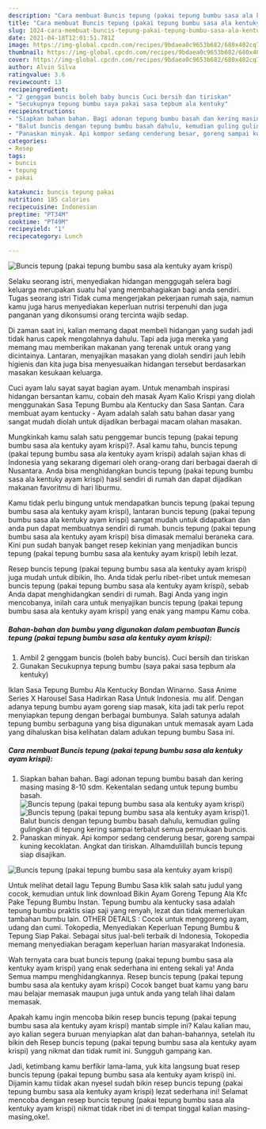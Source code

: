 ```yaml
---
description: "Cara membuat Buncis tepung (pakai tepung bumbu sasa ala kentuky ayam krispi) yang lezat Untuk Jualan"
title: "Cara membuat Buncis tepung (pakai tepung bumbu sasa ala kentuky ayam krispi) yang lezat Untuk Jualan"
slug: 1024-cara-membuat-buncis-tepung-pakai-tepung-bumbu-sasa-ala-kentuky-ayam-krispi-yang-lezat-untuk-jualan
date: 2021-04-18T12:01:51.781Z
image: https://img-global.cpcdn.com/recipes/9bdaea0c9653b682/680x482cq70/buncis-tepung-pakai-tepung-bumbu-sasa-ala-kentuky-ayam-krispi-foto-resep-utama.jpg
thumbnail: https://img-global.cpcdn.com/recipes/9bdaea0c9653b682/680x482cq70/buncis-tepung-pakai-tepung-bumbu-sasa-ala-kentuky-ayam-krispi-foto-resep-utama.jpg
cover: https://img-global.cpcdn.com/recipes/9bdaea0c9653b682/680x482cq70/buncis-tepung-pakai-tepung-bumbu-sasa-ala-kentuky-ayam-krispi-foto-resep-utama.jpg
author: Alvin Silva
ratingvalue: 3.6
reviewcount: 13
recipeingredient:
- "2 genggam buncis boleh baby buncis Cuci bersih dan tiriskan"
- "Secukupnya tepung bumbu saya pakai sasa tepbum ala kentuky"
recipeinstructions:
- "Siapkan bahan bahan. Bagi adonan tepung bumbu basah dan kering masing masing 8-10 sdm. Kekentalan sedang untuk tepung bumbu basah."
- "Balut buncis dengan tepung bumbu basah dahulu, kemudian guling gulingkan di tepung kering sampai terbalut semua permukaan buncis."
- "Panaskan minyak. Api kompor sedang cenderung besar, goreng sampai kuning kecoklatan. Angkat dan tiriskan. Alhamdulillah buncis tepung siap disajikan."
categories:
- Resep
tags:
- buncis
- tepung
- pakai

katakunci: buncis tepung pakai 
nutrition: 185 calories
recipecuisine: Indonesian
preptime: "PT34M"
cooktime: "PT49M"
recipeyield: "1"
recipecategory: Lunch

---
```



![Buncis tepung (pakai tepung bumbu sasa ala kentuky ayam krispi)](https://img-global.cpcdn.com/recipes/9bdaea0c9653b682/680x482cq70/buncis-tepung-pakai-tepung-bumbu-sasa-ala-kentuky-ayam-krispi-foto-resep-utama.jpg)

Selaku seorang istri, menyediakan hidangan menggugah selera bagi keluarga merupakan suatu hal yang membahagiakan bagi anda sendiri. Tugas seorang istri Tidak cuma mengerjakan pekerjaan rumah saja, namun kamu juga harus menyediakan keperluan nutrisi terpenuhi dan juga panganan yang dikonsumsi orang tercinta wajib sedap.

Di zaman  saat ini, kalian memang dapat membeli hidangan yang sudah jadi tidak harus capek mengolahnya dahulu. Tapi ada juga mereka yang memang mau memberikan makanan yang terenak untuk orang yang dicintainya. Lantaran, menyajikan masakan yang diolah sendiri jauh lebih higienis dan kita juga bisa menyesuaikan hidangan tersebut berdasarkan masakan kesukaan keluarga. 

Cuci ayam lalu sayat sayat bagian ayam. Untuk menambah inspirasi hidangan bersantan kamu, cobain deh masak Ayam Kalio Krispi yang diolah menggunakan Sasa Tepung Bumbu ala Kentucky dan Sasa Santan. Cara membuat ayam kentucky - Ayam adalah salah satu bahan dasar yang sangat mudah diolah untuk dijadikan berbagai macam olahan masakan.

Mungkinkah kamu salah satu penggemar buncis tepung (pakai tepung bumbu sasa ala kentuky ayam krispi)?. Asal kamu tahu, buncis tepung (pakai tepung bumbu sasa ala kentuky ayam krispi) adalah sajian khas di Indonesia yang sekarang digemari oleh orang-orang dari berbagai daerah di Nusantara. Anda bisa menghidangkan buncis tepung (pakai tepung bumbu sasa ala kentuky ayam krispi) hasil sendiri di rumah dan dapat dijadikan makanan favoritmu di hari liburmu.

Kamu tidak perlu bingung untuk mendapatkan buncis tepung (pakai tepung bumbu sasa ala kentuky ayam krispi), lantaran buncis tepung (pakai tepung bumbu sasa ala kentuky ayam krispi) sangat mudah untuk didapatkan dan anda pun dapat membuatnya sendiri di rumah. buncis tepung (pakai tepung bumbu sasa ala kentuky ayam krispi) bisa dimasak memalui beraneka cara. Kini pun sudah banyak banget resep kekinian yang menjadikan buncis tepung (pakai tepung bumbu sasa ala kentuky ayam krispi) lebih lezat.

Resep buncis tepung (pakai tepung bumbu sasa ala kentuky ayam krispi) juga mudah untuk dibikin, lho. Anda tidak perlu ribet-ribet untuk memesan buncis tepung (pakai tepung bumbu sasa ala kentuky ayam krispi), sebab Anda dapat menghidangkan sendiri di rumah. Bagi Anda yang ingin mencobanya, inilah cara untuk menyajikan buncis tepung (pakai tepung bumbu sasa ala kentuky ayam krispi) yang enak yang mampu Kamu coba.

<!--inarticleads1-->

##### Bahan-bahan dan bumbu yang digunakan dalam pembuatan Buncis tepung (pakai tepung bumbu sasa ala kentuky ayam krispi):

1. Ambil 2 genggam buncis (boleh baby buncis). Cuci bersih dan tiriskan
1. Gunakan Secukupnya tepung bumbu (saya pakai sasa tepbum ala kentuky)


Iklan Sasa Tepung Bumbu Ala Kentucky Bondan Winarno. Sasa Anime Series X Harousel Sasa Hadirkan Rasa Untuk Indonesia. mu alif. Dengan adanya tepung bumbu ayam goreng siap masak, kita jadi tak perlu repot menyiapkan tepung dengan berbagai bumbunya. Salah satunya adalah tepung bumbu serbaguna yang bisa digunakan untuk memasak ayam Lada yang dihaluskan bisa kelihatan dalam adukan tepung bumbu Sasa ini. 

<!--inarticleads2-->

##### Cara membuat Buncis tepung (pakai tepung bumbu sasa ala kentuky ayam krispi):

1. Siapkan bahan bahan. Bagi adonan tepung bumbu basah dan kering masing masing 8-10 sdm. Kekentalan sedang untuk tepung bumbu basah.
<img src="https://img-global.cpcdn.com/steps/15bed9c810db1c23/160x128cq70/buncis-tepung-pakai-tepung-bumbu-sasa-ala-kentuky-ayam-krispi-langkah-memasak-1-foto.jpg" alt="Buncis tepung (pakai tepung bumbu sasa ala kentuky ayam krispi)"><img src="https://img-global.cpcdn.com/steps/8368905de27a8d1e/160x128cq70/buncis-tepung-pakai-tepung-bumbu-sasa-ala-kentuky-ayam-krispi-langkah-memasak-1-foto.jpg" alt="Buncis tepung (pakai tepung bumbu sasa ala kentuky ayam krispi)">1. Balut buncis dengan tepung bumbu basah dahulu, kemudian guling gulingkan di tepung kering sampai terbalut semua permukaan buncis.
1. Panaskan minyak. Api kompor sedang cenderung besar, goreng sampai kuning kecoklatan. Angkat dan tiriskan. Alhamdulillah buncis tepung siap disajikan.
<img src="https://img-global.cpcdn.com/steps/83d1270b0b8d9645/160x128cq70/buncis-tepung-pakai-tepung-bumbu-sasa-ala-kentuky-ayam-krispi-langkah-memasak-3-foto.jpg" alt="Buncis tepung (pakai tepung bumbu sasa ala kentuky ayam krispi)">

Untuk melihat detail lagu Tepung Bumbu Sasa klik salah satu judul yang cocok, kemudian untuk link download Bikin Ayam Goreng Tepung Ala Kfc Pake Tepung Bumbu Instan. Tepung bumbu ala kentucky sasa adalah tepung bumbu praktis siap saji yang renyah, lezat dan tidak memerlukan tambahan bumbu lain. OTHER DETAILS : Cocok untuk menggoreng ayam, udang dan cumi. Tokopedia, Menyediakan Keperluan Tepung Bumbu &amp; Tepung Siap Pakai. Sebagai situs jual-beli terbaik di Indonesia, Tokopedia memang menyediakan beragam keperluan harian masyarakat Indonesia. 

Wah ternyata cara buat buncis tepung (pakai tepung bumbu sasa ala kentuky ayam krispi) yang enak sederhana ini enteng sekali ya! Anda Semua mampu menghidangkannya. Resep buncis tepung (pakai tepung bumbu sasa ala kentuky ayam krispi) Cocok banget buat kamu yang baru mau belajar memasak maupun juga untuk anda yang telah lihai dalam memasak.

Apakah kamu ingin mencoba bikin resep buncis tepung (pakai tepung bumbu sasa ala kentuky ayam krispi) mantab simple ini? Kalau kalian mau, ayo kalian segera buruan menyiapkan alat dan bahan-bahannya, setelah itu bikin deh Resep buncis tepung (pakai tepung bumbu sasa ala kentuky ayam krispi) yang nikmat dan tidak rumit ini. Sungguh gampang kan. 

Jadi, ketimbang kamu berfikir lama-lama, yuk kita langsung buat resep buncis tepung (pakai tepung bumbu sasa ala kentuky ayam krispi) ini. Dijamin kamu tiidak akan nyesel sudah bikin resep buncis tepung (pakai tepung bumbu sasa ala kentuky ayam krispi) lezat sederhana ini! Selamat mencoba dengan resep buncis tepung (pakai tepung bumbu sasa ala kentuky ayam krispi) nikmat tidak ribet ini di tempat tinggal kalian masing-masing,oke!.

